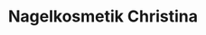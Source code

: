---
title: "Nagelkosmetik Christina"
url: /schwaebisch-gmuend/nagelkosmetik-christina/
shop: Kosmetik
---